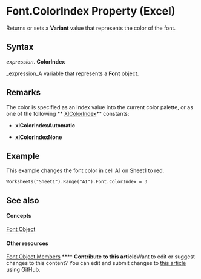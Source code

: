 
# Font.ColorIndex Property (Excel)

Returns or sets a  **Variant** value that represents the color of the font.


## Syntax

 _expression_. **ColorIndex**

 _expression_A variable that represents a  **Font** object.


## Remarks

The color is specified as an index value into the current color palette, or as one of the following  ** [XlColorIndex](b925578b-d654-61fa-03fa-67631ea8c5d1.md)** constants:


-  **xlColorIndexAutomatic**
    
-  **xlColorIndexNone**
    

## Example

This example changes the font color in cell A1 on Sheet1 to red.


```
Worksheets("Sheet1").Range("A1").Font.ColorIndex = 3
```


## See also


#### Concepts


 [Font Object](f4788ba4-1c4c-2f03-4d73-194bc9316825.md)
#### Other resources


 [Font Object Members](537d89ae-59c5-0420-029a-32a2c385f02c.md)
****   **Contribute to this article**Want to edit or suggest changes to this content? You can edit and submit changes to  [this article](https://github.com/jhershey00/VBA_Excel_Test/OpenXMLCon/articles/e5fa27eb-b905-dd5d-a3b5-69a94492a6c4.md) using GitHub.

